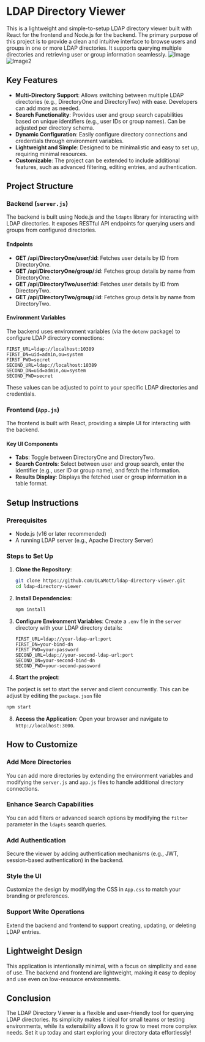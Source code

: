 # LDAP Directory Viewer

This is a lightweight and simple-to-setup LDAP directory viewer built with React for the frontend and Node.js for the backend. The primary purpose of this project is to provide a clean and intuitive interface to browse users and groups in one or more LDAP directories. It supports querying multiple directories and retrieving user or group information seamlessly.
![Image](https://github.com/user-attachments/assets/4e5b985e-4315-43a1-8f0a-49946784a258)
![Image2](https://github.com/user-attachments/assets/1b730100-d1b5-47fa-8170-65708501c615)
## Key Features

- **Multi-Directory Support**: Allows switching between multiple LDAP directories (e.g., DirectoryOne and DirectoryTwo) with ease. Developers can add more as needed.
- **Search Functionality**: Provides user and group search capabilities based on unique identifiers (e.g., user IDs or group names). Can be adjusted per directory schema.
- **Dynamic Configuration**: Easily configure directory connections and credentials through environment variables.
- **Lightweight and Simple**: Designed to be minimalistic and easy to set up, requiring minimal resources.
- **Customizable**: The project can be extended to include additional features, such as advanced filtering, editing entries, and authentication.

## Project Structure

### Backend (`server.js`)
The backend is built using Node.js and the `ldapts` library for interacting with LDAP directories. It exposes RESTful API endpoints for querying users and groups from configured directories.

#### Endpoints
- **GET /api/DirectoryOne/user/:id**: Fetches user details by ID from DirectoryOne.
- **GET /api/DirectoryOne/group/:id**: Fetches group details by name from DirectoryOne.
- **GET /api/DirectoryTwo/user/:id**: Fetches user details by ID from DirectoryTwo.
- **GET /api/DirectoryTwo/group/:id**: Fetches group details by name from DirectoryTwo.

#### Environment Variables
The backend uses environment variables (via the `dotenv` package) to configure LDAP directory connections:
```env
FIRST_URL=ldap://localhost:10389
FIRST_DN=uid=admin,ou=system
FIRST_PWD=secret
SECOND_URL=ldap://localhost:10389
SECOND_DN=uid=admin,ou=system
SECOND_PWD=secret
```
These values can be adjusted to point to your specific LDAP directories and credentials.

### Frontend (`App.js`)
The frontend is built with React, providing a simple UI for interacting with the backend.

#### Key UI Components
- **Tabs**: Toggle between DirectoryOne and DirectoryTwo.
- **Search Controls**: Select between user and group search, enter the identifier (e.g., user ID or group name), and fetch the information.
- **Results Display**: Displays the fetched user or group information in a table format.

## Setup Instructions

### Prerequisites
- Node.js (v16 or later recommended)
- A running LDAP server (e.g., Apache Directory Server)

### Steps to Set Up
1. **Clone the Repository**:

   ```bash
   git clone https://github.com/DLaMott/ldap-directory-viewer.git
   cd ldap-directory-viewer
   ```

3. **Install Dependencies**:

      ```bash
      npm install
      ```
      
5. **Configure Environment Variables**:
   Create a `.env` file in the `server` directory with your LDAP directory details:
   
   ```env
   FIRST_URL=ldap://your-ldap-url:port
   FIRST_DN=your-bind-dn
   FIRST_PWD=your-password
   SECOND_URL=ldap://your-second-ldap-url:port
   SECOND_DN=your-second-bind-dn
   SECOND_PWD=your-second-password
   ```

7. **Start the project**:

The porject is set to start the server and client concurrently. This can be adjust by editing the `package.json` file
   ```bash
   npm start
   ```

8. **Access the Application**:
   Open your browser and navigate to `http://localhost:3000`.

## How to Customize

### Add More Directories
You can add more directories by extending the environment variables and modifying the `server.js` and `app.js` files to handle additional directory connections.

### Enhance Search Capabilities
You can add filters or advanced search options by modifying the `filter` parameter in the `ldapts` search queries.

### Add Authentication
Secure the viewer by adding authentication mechanisms (e.g., JWT, session-based authentication) in the backend.

### Style the UI
Customize the design by modifying the CSS in `App.css` to match your branding or preferences.

### Support Write Operations
Extend the backend and frontend to support creating, updating, or deleting LDAP entries.

## Lightweight Design
This application is intentionally minimal, with a focus on simplicity and ease of use. The backend and frontend are lightweight, making it easy to deploy and use even on low-resource environments.

## Conclusion
The LDAP Directory Viewer is a flexible and user-friendly tool for querying LDAP directories. Its simplicity makes it ideal for small teams or testing environments, while its extensibility allows it to grow to meet more complex needs. Set it up today and start exploring your directory data effortlessly!

